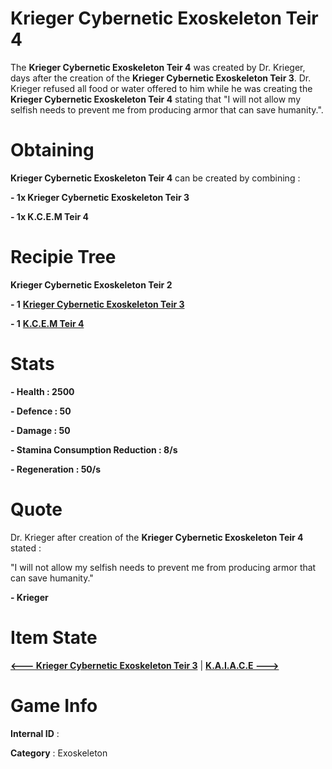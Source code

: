 # Krieger Cybernetic Exoskeleton Teir 4

The **Krieger Cybernetic Exoskeleton Teir 4** was created by Dr. Krieger, days after the creation of the **Krieger Cybernetic Exoskeleton Teir 3**. Dr. Krieger refused all food or water offered to him while he was creating the **Krieger Cybernetic Exoskeleton Teir 4** stating that "I will not allow my selfish needs to prevent me from producing armor that can save humanity.". 

# Obtaining

**Krieger Cybernetic Exoskeleton Teir 4** can be created by combining :

**- 1x Krieger Cybernetic Exoskeleton Teir 3**

**- 1x K.C.E.M Teir 4**

# Recipie Tree

**Krieger Cybernetic Exoskeleton Teir 2**

**- 1** [**Krieger Cybernetic Exoskeleton Teir 3**](https://github.com/AlphaMC0/Lone-Martian/blob/main/Armor/Krieger%20Cybernetic%20Exoskeleton%20Teir%203.md)

**- 1** [**K.C.E.M Teir 4**](https://github.com/AlphaMC0/Lone-Martian/blob/main/Upgrade%20Modules/Kreger%20Cybernetic%20Exoskeleton%20Module%20Teir%204%20(K.C.E.M%20Teir%204).md)

# Stats

**- Health : 2500**

**- Defence : 50**

**- Damage : 50**

**- Stamina Consumption Reduction : 8/s**

**- Regeneration : 50/s**

# Quote

Dr. Krieger after creation of the **Krieger Cybernetic Exoskeleton Teir 4** stated :

"I will not allow my selfish needs to prevent me from producing armor that can save humanity."

**- Krieger**

# Item State

[**<--- Krieger Cybernetic Exoskeleton Teir 3**](https://github.com/AlphaMC0/Lone-Martian/blob/main/Armor/Krieger%20Cybernetic%20Exoskeleton%20Teir%203.md) | [**K.A.I.A.C.E --->**]()

# Game Info

**Internal ID** : 

**Category** : Exoskeleton
